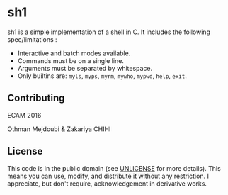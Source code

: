 sh1
===

sh1 is a simple implementation of a shell in C.
It includes the following spec/limitations :

* Interactive and batch modes available.
* Commands must be on a single line.
* Arguments must be separated by whitespace.
* Only builtins are: `myls`, `myps`, `myrm`, `mywho`, `mypwd`, `help`, `exit`.

Contributing
------------

ECAM 2016

Othman Mejdoubi & Zakariya CHIHI

License
-------

This code is in the public domain (see [UNLICENSE](UNLICENSE) for more details).
This means you can use, modify, and distribute it without any restriction.  I
appreciate, but don't require, acknowledgement in derivative works.
